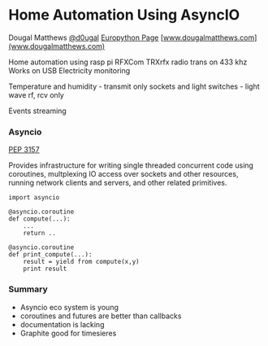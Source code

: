 Home Automation Using AsyncIO
=============================
Dougal Matthews
[@d0ugal](https://twitter.com/d0ugal)
[Europython Page](https://ep2014.europython.eu/en/schedule/sessions/107/)
[www.dougalmatthews.com](www.dougalmatthews.com)

Home automation using
rasp pi
RFXCom TRXrfx radio trans
on 433 khz
Works on USB
Electricity monitoring

Temperature and humidity - transmit only
sockets and light switches - light wave rf, rcv only

Events streaming

### Asyncio
[PEP 3157](http://legacy.python.org/dev/peps/pep-3156/)

Provides infrastructure for writing single threaded concurrent code using
coroutines, multplexing IO access over sockets and other resources, running
network clients and servers, and other related primitives.

    import asyncio

    @asyncio.coroutine
    def compute(...):
        ...
        return ..

    @asyncio.coroutine
    def print_compute(...):
        result = yield from compute(x,y)
        print result


### Summary
- Asyncio eco system is young
- coroutines and futures are better than callbacks
- documentation is lacking
- Graphite good for timesieres
